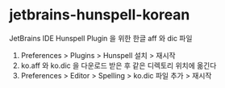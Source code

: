 # jetbrains-hunspell-korean
JetBrains IDE Hunspell Plugin 을 위한 한글 aff 와 dic 파일

1. Preferences > Plugins > Hunspell 설치 > 재시작
2. ko.aff 와 ko.dic 을 다운로드 받은 후 같은 디렉토리 위치에 옮긴다
3. Preferences > Editor > Spelling > ko.dic 파일 추가 > 재시작
